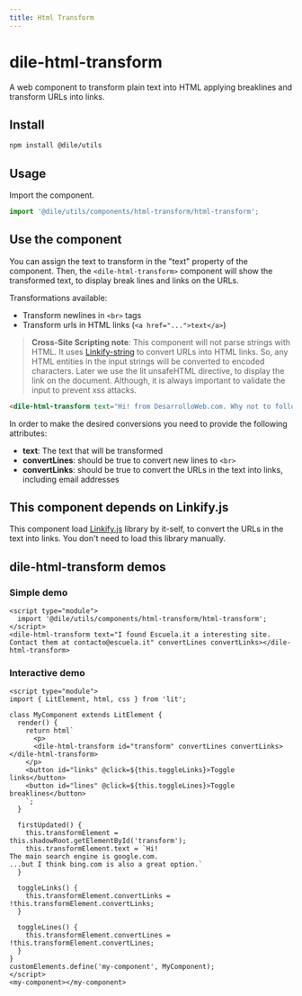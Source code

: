 ```yaml
---
title: Html Transform
---
```


# dile-html-transform

A web component to transform plain text into HTML applying breaklines and transform URLs into links.

## Install

```bash
npm install @dile/utils
```

## Usage

Import the component.

```javascript
import '@dile/utils/components/html-transform/html-transform';
```

## Use the component

You can assign the text to transform in the "text" property of the component. Then, the ```<dile-html-transform>``` component will show the transformed text, to display break lines and links on the URLs. 

Transformations available:
- Transform newlines in ```<br>``` tags 
- Transform urls in HTML links (```<a href="...">text</a>```)

> **Cross-Site Scripting note**: This component will not parse strings with HTML. It uses [Linkify-string](https://linkify.js.org/docs/linkify-string.html) to convert URLs into HTML links. So, any HTML entities in the input strings will be converted to encoded characters. Later we use the lit unsafeHTML directive, to display the link on the document. Although, it is always important to validate the input to prevent xss attacks.

```html
<dile-html-transform text="Hi! from DesarrolloWeb.com. Why not to follow us on twitter.com?" convertLines convertLinks></dile-html-transform>
```

In order to make the desired conversions you need to provide the following attributes:

- **text**: The text that will be transformed 
- **convertLines**: should be true to convert new lines to ```<br>``` 
- **convertLinks**: should be true to convert the URLs in the text into links, including email addresses

## This component depends on Linkify.js

This component load [Linkify.js](https://linkify.js.org/) library by it-self, to convert the URLs in the text into links. You don't need to load this library manually.

## dile-html-transform demos

### Simple demo

```html:preview
<script type="module">
  import '@dile/utils/components/html-transform/html-transform';
</script>
<dile-html-transform text="I found Escuela.it a interesting site. 
Contact them at contacto@escuela.it" convertLines convertLinks></dile-html-transform>
```

### Interactive demo

```html:preview
<script type="module">
import { LitElement, html, css } from 'lit';

class MyComponent extends LitElement {
  render() {
    return html`
      <p>
      <dile-html-transform id="transform" convertLines convertLinks></dile-html-transform>
    </p>
    <button id="links" @click=${this.toggleLinks}>Toggle links</button> 
    <button id="lines" @click=${this.toggleLines}>Toggle breaklines</button>
    `;
  }

  firstUpdated() {
    this.transformElement = this.shadowRoot.getElementById('transform');
    this.transformElement.text = `Hi!
The main search engine is google.com.
...but I think bing.com is also a great option.`
  }

  toggleLinks() {
    this.transformElement.convertLinks = !this.transformElement.convertLinks;
  }

  toggleLines() {
    this.transformElement.convertLines = !this.transformElement.convertLines;
  }  
}
customElements.define('my-component', MyComponent);
</script>
<my-component></my-component>
```